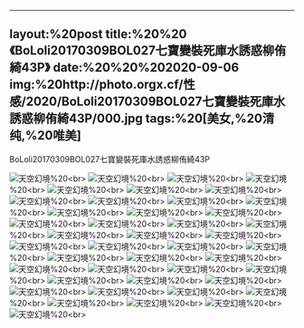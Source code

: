 ﻿---
layout:%20post
title:%20%20《BoLoli20170309BOL027七寶變裝死庫水誘惑柳侑綺43P》
date:%20%20%202020-09-06
img:%20http://photo.orgx.cf/性感/2020/BoLoli20170309BOL027七寶變裝死庫水誘惑柳侑綺43P/000.jpg
tags:%20[美女,%20清纯,%20唯美]
---

BoLoli20170309BOL027七寶變裝死庫水誘惑柳侑綺43P



![天空幻境](http://photo.orgx.cf/性感/2020/BoLoli20170309BOL027七寶變裝死庫水誘惑柳侑綺43P/001.jpg%20''天空幻境'')%20<br>
![天空幻境](http://photo.orgx.cf/性感/2020/BoLoli20170309BOL027七寶變裝死庫水誘惑柳侑綺43P/002.jpg%20''天空幻境'')%20<br>
![天空幻境](http://photo.orgx.cf/性感/2020/BoLoli20170309BOL027七寶變裝死庫水誘惑柳侑綺43P/003.jpg%20''天空幻境'')%20<br>
![天空幻境](http://photo.orgx.cf/性感/2020/BoLoli20170309BOL027七寶變裝死庫水誘惑柳侑綺43P/004.jpg%20''天空幻境'')%20<br>
![天空幻境](http://photo.orgx.cf/性感/2020/BoLoli20170309BOL027七寶變裝死庫水誘惑柳侑綺43P/005.jpg%20''天空幻境'')%20<br>
![天空幻境](http://photo.orgx.cf/性感/2020/BoLoli20170309BOL027七寶變裝死庫水誘惑柳侑綺43P/006.jpg%20''天空幻境'')%20<br>
![天空幻境](http://photo.orgx.cf/性感/2020/BoLoli20170309BOL027七寶變裝死庫水誘惑柳侑綺43P/007.jpg%20''天空幻境'')%20<br>
![天空幻境](http://photo.orgx.cf/性感/2020/BoLoli20170309BOL027七寶變裝死庫水誘惑柳侑綺43P/008.jpg%20''天空幻境'')%20<br>
![天空幻境](http://photo.orgx.cf/性感/2020/BoLoli20170309BOL027七寶變裝死庫水誘惑柳侑綺43P/009.jpg%20''天空幻境'')%20<br>
![天空幻境](http://photo.orgx.cf/性感/2020/BoLoli20170309BOL027七寶變裝死庫水誘惑柳侑綺43P/010.jpg%20''天空幻境'')%20<br>
![天空幻境](http://photo.orgx.cf/性感/2020/BoLoli20170309BOL027七寶變裝死庫水誘惑柳侑綺43P/011.jpg%20''天空幻境'')%20<br>
![天空幻境](http://photo.orgx.cf/性感/2020/BoLoli20170309BOL027七寶變裝死庫水誘惑柳侑綺43P/012.jpg%20''天空幻境'')%20<br>
![天空幻境](http://photo.orgx.cf/性感/2020/BoLoli20170309BOL027七寶變裝死庫水誘惑柳侑綺43P/013.jpg%20''天空幻境'')%20<br>
![天空幻境](http://photo.orgx.cf/性感/2020/BoLoli20170309BOL027七寶變裝死庫水誘惑柳侑綺43P/014.jpg%20''天空幻境'')%20<br>
![天空幻境](http://photo.orgx.cf/性感/2020/BoLoli20170309BOL027七寶變裝死庫水誘惑柳侑綺43P/015.jpg%20''天空幻境'')%20<br>
![天空幻境](http://photo.orgx.cf/性感/2020/BoLoli20170309BOL027七寶變裝死庫水誘惑柳侑綺43P/016.jpg%20''天空幻境'')%20<br>
![天空幻境](http://photo.orgx.cf/性感/2020/BoLoli20170309BOL027七寶變裝死庫水誘惑柳侑綺43P/017.jpg%20''天空幻境'')%20<br>
![天空幻境](http://photo.orgx.cf/性感/2020/BoLoli20170309BOL027七寶變裝死庫水誘惑柳侑綺43P/018.jpg%20''天空幻境'')%20<br>
![天空幻境](http://photo.orgx.cf/性感/2020/BoLoli20170309BOL027七寶變裝死庫水誘惑柳侑綺43P/019.jpg%20''天空幻境'')%20<br>
![天空幻境](http://photo.orgx.cf/性感/2020/BoLoli20170309BOL027七寶變裝死庫水誘惑柳侑綺43P/020.jpg%20''天空幻境'')%20<br>
![天空幻境](http://photo.orgx.cf/性感/2020/BoLoli20170309BOL027七寶變裝死庫水誘惑柳侑綺43P/021.jpg%20''天空幻境'')%20<br>
![天空幻境](http://photo.orgx.cf/性感/2020/BoLoli20170309BOL027七寶變裝死庫水誘惑柳侑綺43P/022.jpg%20''天空幻境'')%20<br>
![天空幻境](http://photo.orgx.cf/性感/2020/BoLoli20170309BOL027七寶變裝死庫水誘惑柳侑綺43P/023.jpg%20''天空幻境'')%20<br>
![天空幻境](http://photo.orgx.cf/性感/2020/BoLoli20170309BOL027七寶變裝死庫水誘惑柳侑綺43P/024.jpg%20''天空幻境'')%20<br>
![天空幻境](http://photo.orgx.cf/性感/2020/BoLoli20170309BOL027七寶變裝死庫水誘惑柳侑綺43P/025.jpg%20''天空幻境'')%20<br>
![天空幻境](http://photo.orgx.cf/性感/2020/BoLoli20170309BOL027七寶變裝死庫水誘惑柳侑綺43P/026.jpg%20''天空幻境'')%20<br>
![天空幻境](http://photo.orgx.cf/性感/2020/BoLoli20170309BOL027七寶變裝死庫水誘惑柳侑綺43P/027.jpg%20''天空幻境'')%20<br>
![天空幻境](http://photo.orgx.cf/性感/2020/BoLoli20170309BOL027七寶變裝死庫水誘惑柳侑綺43P/028.jpg%20''天空幻境'')%20<br>
![天空幻境](http://photo.orgx.cf/性感/2020/BoLoli20170309BOL027七寶變裝死庫水誘惑柳侑綺43P/029.jpg%20''天空幻境'')%20<br>
![天空幻境](http://photo.orgx.cf/性感/2020/BoLoli20170309BOL027七寶變裝死庫水誘惑柳侑綺43P/030.jpg%20''天空幻境'')%20<br>
![天空幻境](http://photo.orgx.cf/性感/2020/BoLoli20170309BOL027七寶變裝死庫水誘惑柳侑綺43P/031.jpg%20''天空幻境'')%20<br>
![天空幻境](http://photo.orgx.cf/性感/2020/BoLoli20170309BOL027七寶變裝死庫水誘惑柳侑綺43P/032.jpg%20''天空幻境'')%20<br>
![天空幻境](http://photo.orgx.cf/性感/2020/BoLoli20170309BOL027七寶變裝死庫水誘惑柳侑綺43P/033.jpg%20''天空幻境'')%20<br>
![天空幻境](http://photo.orgx.cf/性感/2020/BoLoli20170309BOL027七寶變裝死庫水誘惑柳侑綺43P/034.jpg%20''天空幻境'')%20<br>
![天空幻境](http://photo.orgx.cf/性感/2020/BoLoli20170309BOL027七寶變裝死庫水誘惑柳侑綺43P/035.jpg%20''天空幻境'')%20<br>
![天空幻境](http://photo.orgx.cf/性感/2020/BoLoli20170309BOL027七寶變裝死庫水誘惑柳侑綺43P/036.jpg%20''天空幻境'')%20<br>
![天空幻境](http://photo.orgx.cf/性感/2020/BoLoli20170309BOL027七寶變裝死庫水誘惑柳侑綺43P/037.jpg%20''天空幻境'')%20<br>
![天空幻境](http://photo.orgx.cf/性感/2020/BoLoli20170309BOL027七寶變裝死庫水誘惑柳侑綺43P/038.jpg%20''天空幻境'')%20<br>
![天空幻境](http://photo.orgx.cf/性感/2020/BoLoli20170309BOL027七寶變裝死庫水誘惑柳侑綺43P/039.jpg%20''天空幻境'')%20<br>
![天空幻境](http://photo.orgx.cf/性感/2020/BoLoli20170309BOL027七寶變裝死庫水誘惑柳侑綺43P/040.jpg%20''天空幻境'')%20<br>
![天空幻境](http://photo.orgx.cf/性感/2020/BoLoli20170309BOL027七寶變裝死庫水誘惑柳侑綺43P/041.jpg%20''天空幻境'')%20<br>
![天空幻境](http://photo.orgx.cf/性感/2020/BoLoli20170309BOL027七寶變裝死庫水誘惑柳侑綺43P/042.jpg%20''天空幻境'')%20<br>
![天空幻境](http://photo.orgx.cf/性感/2020/BoLoli20170309BOL027七寶變裝死庫水誘惑柳侑綺43P/043.jpg%20''天空幻境'')%20<br>